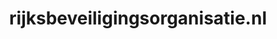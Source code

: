 ---
layout: post
title: "rijksbeveiligingsorganisatie.nl"
internal_url: "/dutchgov/rijksbeveiligingsorganisatie.nl.html"
subdomains_count: 2
all_subdomains_count: 2
urls_count: 2
ssl_rank: 0
http_rank: 75
url_link: /data/rijksbeveiligingsorganisatie.nl/urls.txt
all_subdomains_link: /data/rijksbeveiligingsorganisatie.nl/all_subdomains.txt
subdomains_link: /data/rijksbeveiligingsorganisatie.nl/subdomains.txt
categories: dutchgov
---